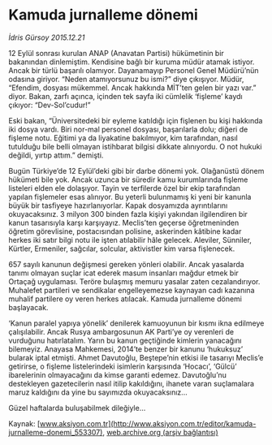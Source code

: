 # Kamuda jurnalleme dönemi

*İdris Gürsoy 2015.12.21*

<div class="pNewsDetailMainContent ctx_content" itemprop="articleBody">
 <p>
  12 Eylül sonrası kurulan ANAP (Anavatan Partisi) hükümetinin bir bakanından dinlemiştim. Kendisine bağlı bir kuruma müdür atamak istiyor. Ancak bir türlü başarılı olamıyor. Dayanamayıp Personel Genel Müdürü’nün odasına giriyor. “Neden atamıyorsunuz bu ismi?” diye çıkışıyor. Müdür, “Efendim, dosyası mükemmel. Ancak hakkında MİT’ten gelen bir yazı var.” diyor. Bakan, zarfı açınca, içinden tek sayfa iki cümlelik ‘fişleme’ kaydı çıkıyor: “Dev-Sol’cudur!”
 </p>
 <p>
  Eski bakan, “Üniversitedeki bir eyleme katıldığı için fişlenen bu kişi hakkında iki dosya vardı. Biri nor-mal personel dosyası, başarılarla dolu; diğeri de fişleme notu. Eğitimi ya da liyakatine bakılmıyor, kim tarafından, nasıl tutulduğu bile belli olmayan istihbarat bilgisi dikkate alınıyordu. O not hukuki değildi, yırtıp attım.” demişti.
 </p>
 <p>
  Bugün Türkiye’de 12 Eylül’deki gibi bir darbe dönemi yok. Olağanüstü dönem hükümeti bile yok. Ancak uzunca bir süredir kamu kurumlarında fişleme listeleri elden ele dolaşıyor. Tayin ve terfilerde özel bir ekip tarafından yapılan fişlemeler esas alınıyor. Bu yeterli bulunmamış ki yeni bir kanunla büyük bir tasfiyeye hazırlanıyorlar. Kapak dosyamızda ayrıntılarını okuyacaksınız. 3 milyon 300 binden fazla kişiyi yakından ilgilendiren bir kanun tasarısıyla karşı karşıyayız. Meclis’ten geçerse öğretmeninden öğretim görevlisine, postacısından polisine, askerinden kâtibine kadar herkes iki satır bilgi notu ile işten atılabilir hâle gelecek. Aleviler, Sünniler, Kürtler, Ermeniler, sağcılar, solcular, aktivistler kim varsa fişlenecek.
 </p>
 <p>
  657 sayılı kanunun değişmesi gereken yönleri olabilir. Ancak yasalarda tanımı olmayan suçlar icat ederek masum insanları mağdur etmek bir Ortaçağ uygulaması. Teröre bulaşmış memuru yasalar zaten cezalandırıyor. Muhalefet partileri ve sendikalar engelleyemezse kaynayan cadı kazanına muhalif partilere oy veren herkes atılacak. Kamuda jurnalleme dönemi başlayacak.
 </p>
 <p>
  ‘Kanun paralel yapıya yönelik’ denilerek kamuoyunun bir kısmı ikna edilmeye çalışılabilir. Ancak Rusya ambargosunun AK Parti’ye oy verenleri de vurduğunu hatırlatalım. Yarın bu kanun geçtiğinde kimlerin yanacağını bilemeyiz. Anayasa Mahkemesi, 2014’te benzer bir kanunu ‘hukuksuz’ bularak iptal etmişti. Ahmet Davutoğlu, Beştepe’nin etkisi ile tasarıyı Meclis’e getirirse, o fişleme listelerindeki isimlerin karşısında ‘Hocacı’, ‘Gülcü’ ibarelerinin olmayacağını da kimse garanti edemez. Davutoğlu’nu destekleyen gazetecilerin nasıl itilip kakıldığını, ihanete varan suçlamalara maruz kaldığını da yine bu sayımızda okuyacaksınız…
 </p>
 <p>
  Güzel haftalarda buluşabilmek dileğiyle...
 </p>
</div>


Kaynak: [www.aksiyon.com.tr](http://www.aksiyon.com.tr/editor/kamuda-jurnalleme-donemi_553307), [web.archive.org (arşiv bağlantısı)](http://web.archive.org/web/20160120214018/http://www.aksiyon.com.tr/editor/kamuda-jurnalleme-donemi_553307)
